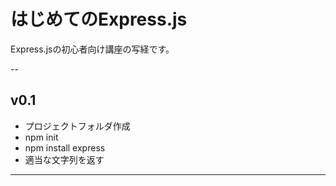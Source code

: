 # はじめてのExpress.js

Express.jsの初心者向け講座の写経です。

--

## v0.1

- プロジェクトフォルダ作成
- npm init
- npm install express
- 適当な文字列を返す

---